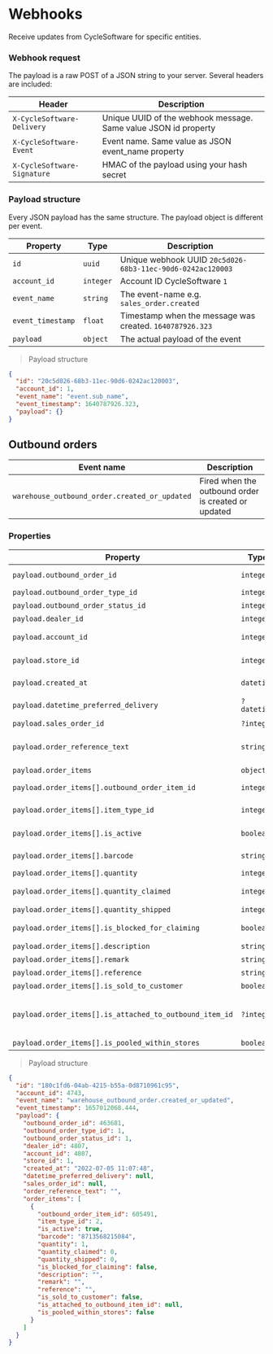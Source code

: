 # Webhooks #

Receive updates from CycleSoftware for specific entities.

### Webhook request

The payload is a raw POST of a JSON string to your server. Several headers are included:

| Header                      | Description                                                     |
|-----------------------------|-----------------------------------------------------------------|
| `X-CycleSoftware-Delivery`  | Unique UUID of the webhook message. Same value JSON id property |
| `X-CycleSoftware-Event`     | Event name. Same value as JSON event_name property              |
| `X-CycleSoftware-Signature` | HMAC of the payload using your hash secret                      |

### Payload structure

Every JSON payload has the same structure. The payload object is different per event.

| Property          | Type      | Description                                                |
|-------------------|-----------|------------------------------------------------------------|
| `id`              | `uuid`    | Unique webhook UUID `20c5d026-68b3-11ec-90d6-0242ac120003` |
| `account_id`      | `integer` | Account ID CycleSoftware `1`                               |
| `event_name`      | `string`  | The event-name e.g. `sales_order.created`                  |
| `event_timestamp` | `float`   | Timestamp when the message was created. `1640787926.323`   |
| `payload`         | `object`  | The actual payload of the event                            |

> Payload structure

```json
{
  "id": "20c5d026-68b3-11ec-90d6-0242ac120003",
  "account_id": 1,
  "event_name": "event.sub_name",
  "event_timestamp": 1640787926.323,
  "payload": {}
}
```

## Outbound orders ##

| Event name                                    | Description                                         |
|-----------------------------------------------|-----------------------------------------------------|
| `warehouse_outbound_order.created_or_updated` | Fired when the outbound order is created or updated |

### Properties

| Property                                                | Type        | Description                                                             |
|---------------------------------------------------------|-------------|-------------------------------------------------------------------------|
| `payload.outbound_order_id`                             | `integer`   | Outbound order ID e.g. `463681`                                         |
| `payload.outbound_order_type_id`                        | `integer`   | Type of order e.g. `1`                                                  |
| `payload.outbound_order_status_id`                      | `integer`   | Status of order e.g. `1`                                                |
| `payload.dealer_id`                                     | `integer`   | ID of dealer e.g. `4807`                                                |
| `payload.account_id`                                    | `integer`   | ID of account of the order e.g. `4807`                                  |
| `payload.store_id`                                      | `integer`   | ID of store of the order e.g. `1`                                       |
| `payload.created_at`                                    | `datetime`  | Created datetime e.g. `2022-07-05 11:07:48`                             |
| `payload.datetime_preferred_delivery`                   | `?datetime` | e.g. `2022-07-05 11:07:48` or `null`                                    |
| `payload.sales_order_id`                                | `?integer`  | Sales order ID in POS                                                   |
| `payload.order_reference_text`                          | `string`    | String with e-commerce reference from POS                               |
| `payload.order_items`                                   | `object[]`  | Array of order items                                                    |
| `payload.order_items[].outbound_order_item_id`          | `integer`   | ID of the item e.g. `605491`                                            |
| `payload.order_items[].item_type_id`                    | `integer`   | Item type id, see common api e.g. `2`                                   |
| `payload.order_items[].is_active`                       | `boolean`   | if `false` the item is marked deleted                                   |
| `payload.order_items[].barcode`                         | `string`    | Barcode of item e.g. `8713568215084`                                    |
| `payload.order_items[].quantity`                        | `integer`   | Quantity ordered `1`                                                    |
| `payload.order_items[].quantity_claimed`                | `integer`   | Quantity claimed stock e.g. `0`                                         |
| `payload.order_items[].quantity_shipped`                | `integer`   | Quantity shipped e.g. `0`                                               |
| `payload.order_items[].is_blocked_for_claiming`         | `boolean`   | `true` if blocked for claiming                                          |
| `payload.order_items[].description`                     | `string`    | Description of item                                                     |
| `payload.order_items[].remark`                          | `string`    | Remark of order item                                                    |
| `payload.order_items[].reference`                       | `string`    | Reference of order item                                                 |
| `payload.order_items[].is_sold_to_customer`             | `boolean`   | `true` if sold to customer                                              |
| `payload.order_items[].is_attached_to_outbound_item_id` | `?integer`  | If not null the outbound_order_item_id of which the item is attached to |
| `payload.order_items[].is_pooled_within_stores`         | `boolean`   | `true` if pool order                                                    |

> Payload structure

```json
{
  "id": "180c1fd6-04ab-4215-b55a-0d8710961c95",
  "account_id": 4743,
  "event_name": "warehouse_outbound_order.created_or_updated",
  "event_timestamp": 1657012068.444,
  "payload": {
    "outbound_order_id": 463681,
    "outbound_order_type_id": 1,
    "outbound_order_status_id": 1,
    "dealer_id": 4807,
    "account_id": 4807,
    "store_id": 1,
    "created_at": "2022-07-05 11:07:48",
    "datetime_preferred_delivery": null,
    "sales_order_id": null,
    "order_reference_text": "",
    "order_items": [
      {
        "outbound_order_item_id": 605491,
        "item_type_id": 2,
        "is_active": true,
        "barcode": "8713568215084",
        "quantity": 1,
        "quantity_claimed": 0,
        "quantity_shipped": 0,
        "is_blocked_for_claiming": false,
        "description": "",
        "remark": "",
        "reference": "",
        "is_sold_to_customer": false,
        "is_attached_to_outbound_item_id": null,
        "is_pooled_within_stores": false
      }
    ]
  }
}
```

